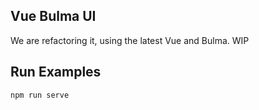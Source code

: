Vue Bulma UI
------------

We are refactoring it, using the latest Vue and Bulma. WIP

## Run Examples
```shell
npm run serve
```
